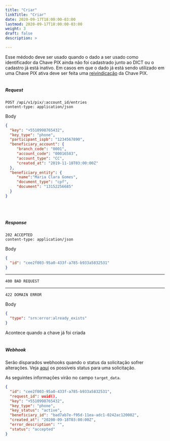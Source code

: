 ```yaml
---
title: "Criar"
linkTitle: "Criar"
date: 2020-09-17T18:00:00-03:00
lastmod: 2020-09-17T18:00:00-03:00
weight: 3
draft: false
description: >

---
```

Esse médodo deve ser usado quando o dado a ser usado como identificador da Chave PIX ainda não foi cadastrado junto ao DICT ou o cadastro já está inativo. Em casos em que o dado já está sendo utilizado em uma Chave PIX ativa deve ser feita uma [reivindicação](https://stone-co.github.io/docs/pix/chaves-pix/reivindicar/) da Chave PIX. 
<br><br>

##### **Request**

```
POST /api/v1/pix/:account_id/entries
content-type: application/json
```
Body
```json
{
  "key": "+5510998765432", 
  "key_type": "phone", 
  "participant_ispb": "1234567890",
  "beneficiary_account": {
     "branch_code": "0001",
     "account_code": "00016583",
     "account_type": "CC",
     "created_at": "2019-11-18T03:00:00Z"
  },
  "beneficiary_entity": {
     "name":"Maria Clara Gomes",
     "document_type": "cpf",
     "document": "13152256685"
  }
}
```
<br> <br> 

##### **Response**

```
202 ACCEPTED
content-type: application/json
```
Body
```json
{
  "id": "cee2f003-95a0-433f-a785-b933a5832531"
}
```

---

```
400 BAD REQUEST
```

---

```
422 DOMAIN ERROR
```

Body
```json
{
  "type": "srn:error:already_exists"
}
```
Acontece quando a chave já foi criada
<br> <br> 


##### **Webhook**

Serão disparados webhooks quando o status da solicitação sofrer alterações. Veja [aqui](https://stone-co.github.io/docs/pix/chaves-pix/status/#status-das-solicita%C3%A7%C3%B5es-cria%C3%A7%C3%A3o-e-exclus%C3%A3o) os possíveis status para uma solicitação.

As seguintes informações virão no campo `target_data`.

```json
{
  "id": "cee2f003-95a0-433f-a785-b933a5832531",
  "request_id": uuid(),
  "key": "+5510998765432",
  "key_type": "phone",
  "key_status": "active",
  "beneficiary_id": "bad7ab7e-f95d-11ea-adc1-0242ac120002",
  "created_at": "20200-09-18T03:00:00Z",
  "error_description": "",
  "status": "accepted"
}
```
<br> <br> 
